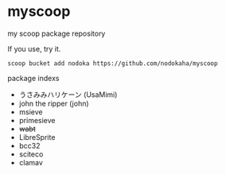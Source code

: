 # myscoop
my scoop package repository

If you use, try it.

```
scoop bucket add nodoka https://github.com/nodokaha/myscoop
```

package indexs

- うさみみハリケーン (UsaMimi)
- john the ripper (john)
- msieve
- primesieve
- ~~wabt~~
- LibreSprite
- bcc32
- sciteco
- clamav
